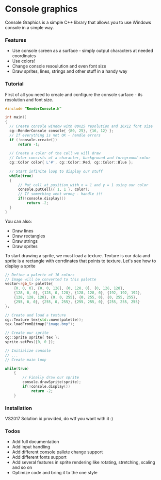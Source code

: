 # Console graphics

Console Graphics is a simple C++ library that allows you to use Windows console in a simple way.

### Features
  - Use console screen as a surface - simply output characters at needed coordinates
  - Use colors!
  - Сhange console resoulution and even font size
  - Draw sprites, lines, strings and other stuff in a handy way

### Tutorial
  First of all you need to create and configure the console surface - its resolution and font size.
  
  ```C++
#include "RenderConsole.h"

int main()
{
    // Create console window with 80x25 resolution and 16x12 font size
    cg::RenderConsole console{ {80, 25}, {16, 12} };
    // If everything is not OK - handle errors
    if (!console.create())
        return -1;
		
	// Create a color of the cell we will draw
	// Color consists of a character, background and foreground color
	cg::Color color{ L'#', cg::Color::Red, cg::Color::Blue };
	
	// Start infinite loop to display our stuff
	while(true)
	{
	    // Put cell at position with x = 1 and y = 1 using our color
	    console.putCell({ 1, 1 }, color);
	    // If something went wrong - handle it!
	    if(!console.display())
	        return -2;
	}
}
  ```


You can also:
  - Draw lines
  - Draw rectangles
  - Draw strings
  - Draw sprites

To start drawing a sprite, we must load a texture. Texture is our data and sprite is a rectangle with corrdinates that points to texture.
Let's see how to display a sprite

```C++
// Define a palette of 16 colors
// Image will be converted to this palette
vector<rgb_t> palette{
	{0, 0, 0}, {0, 0, 128}, {0, 128, 0}, {0, 128, 128},
	{128, 0, 0}, {128, 0, 128}, {128, 128, 0}, {192, 192, 192},
	{128, 128, 128}, {0, 0, 255}, {0, 255, 0}, {0, 255, 255},
	{255, 0, 0}, {255, 0, 255}, {255, 255, 0}, {255, 255, 255}
};

// Create and load a texture
cg::Texture tex{std::move(palette));
tex.loadFromBitmap("image.bmp");

// Create our sprite
cg::Sprite sprite{ tex };
sprite.setPos({0, 0 });

// Initialize console
// ...
// Create main loop

while(true)
	{
	    // Finally draw our sprite
        console.drawSprite(sprite);
	    if(!console.display())
	        return -2;
	}
```

### Installation
VS2017 Solution id provided, do wtf you want with it :)

### Todos
 - Add full documentation
 - Add input handling
 - Add different console pallete change support
 - Add different fonts support
 - Add several features in sprite rendering like rotating, stretching, scaling and so on
 - Optimize code and bring it to the one style
